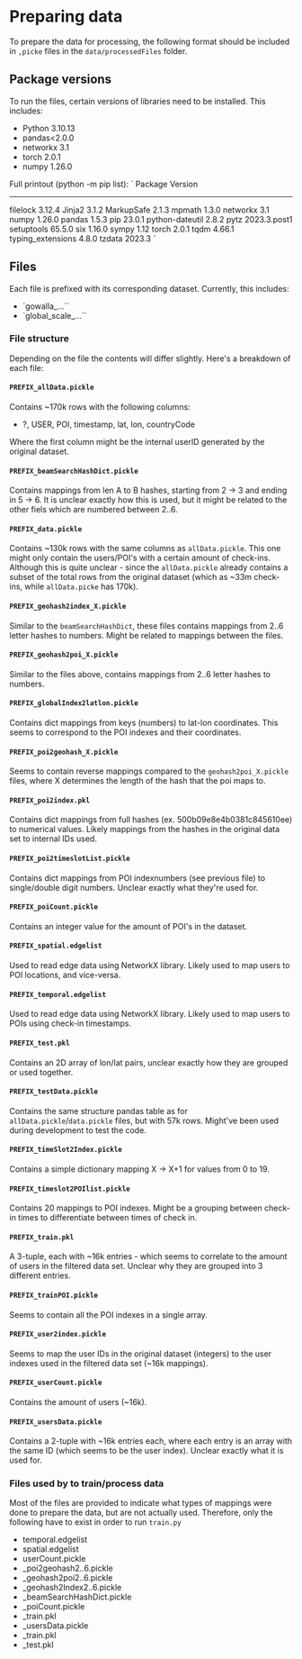 # Preparing data

To prepare the data for processing, the following format should be included in `,picke` files in the `data/processedFiles` folder.

## Package versions

To run the files, certain versions of libraries need to be installed. This includes:
- Python 3.10.13
- pandas\<2.0.0
- networkx 3.1
- torch 2.0.1
- numpy 1.26.0

Full printout (python -m pip list):
`
Package           Version
----------------- ------------
filelock          3.12.4
Jinja2            3.1.2
MarkupSafe        2.1.3
mpmath            1.3.0
networkx          3.1
numpy             1.26.0
pandas            1.5.3
pip               23.0.1
python-dateutil   2.8.2
pytz              2023.3.post1
setuptools        65.5.0
six               1.16.0
sympy             1.12
torch             2.0.1
tqdm              4.66.1
typing_extensions 4.8.0
tzdata            2023.3
`

## Files

Each file is prefixed with its corresponding dataset. Currently, this includes:
- `gowalla_...``
- `global_scale_...``

### File structure

Depending on the file the contents will differ slightly. Here's a breakdown of each file:

#### `PREFIX_allData.pickle`

Contains ~170k rows with the following columns:
- ?, USER, POI, timestamp, lat, lon, countryCode

Where the first column might be the internal userID generated by the original dataset.

#### `PREFIX_beamSearchHashDict.pickle`

Contains mappings from len A to B hashes, starting from 2 -> 3 and ending in 5 -> 6. It is unclear exactly how this is used, but it might be related to the other fiels which are numbered between 2..6. 

#### `PREFIX_data.pickle`

Contains ~130k rows with the same columns as `allData.pickle`. This one might only contain the users/POI's with a certain amount of check-ins. Although this is quite unclear - since the `allData.pickle` already contains a subset of the total rows from the original dataset (which as ~33m check-ins, while `allData.picke` has 170k).

#### `PREFIX_geohash2index_X.pickle`

Similar to the `beamSearchHashDict`, these files contains mappings from 2..6 letter hashes to numbers. Might be related to mappings between the files.

#### `PREFIX_geohash2poi_X.pickle`

Similar to the files above, contains mappings from 2..6 letter hashes to numbers.

#### `PREFIX_globalIndex2latlon.pickle`

Contains dict mappings from keys (numbers) to lat-lon coordinates. This seems to correspond to the POI indexes and their coordinates.

#### `PREFIX_poi2geohash_X.pickle`

Seems to contain reverse mappings compared to the `geohash2poi_X.pickle` files, where X determines the length of the hash that the poi maps to.

#### `PREFIX_poi2index.pkl`

Contains dict mappings from full hashes (ex. 500b09e8e4b0381c845610ee) to numerical values. Likely mappings from the hashes in the original data set to internal IDs used.

#### `PREFIX_poi2timeslotList.pickle`

Contains dict mappings from POI indexnumbers (see previous file) to single/double digit numbers. Unclear exactly what they're used for.

#### `PREFIX_poiCount.pickle`

Contains an integer value for the amount of POI's in the dataset.

#### `PREFIX_spatial.edgelist`

Used to read edge data using NetworkX library. Likely used to map users to POI locations, and vice-versa.

#### `PREFIX_temporal.edgelist`

Used to read edge data using NetworkX library. Likely used to map users to POIs using check-in timestamps.

#### `PREFIX_test.pkl`

Contains an 2D array of lon/lat pairs, unclear exactly how they are grouped or used together.

#### `PREFIX_testData.pickle`

Contains the same structure pandas table as for `allData.pickle`/`data.pickle` files, but with 57k rows. Might've been used during development to test the code.

#### `PREFIX_timeSlot2Index.pickle`

Contains a simple dictionary mapping X -> X+1 for values from 0 to 19.

#### `PREFIX_timeslot2POIlist.pickle`

Contains 20 mappings to POI indexes. Might be a grouping between check-in times to differentiate between times of check in.

#### `PREFIX_train.pkl`

A 3-tuple, each with ~16k entries - which seems to correlate to the amount of users in the filtered data set. Unclear why they are grouped into 3 different entries.

#### `PREFIX_trainPOI.pickle`

Seems to contain all the POI indexes in a single array.

#### `PREFIX_user2index.pickle`

Seems to map the user IDs in the original dataset (integers) to the user indexes used in the filtered data set (~16k mappings).

#### `PREFIX_userCount.pickle`

Contains the amount of users (~16k).

#### `PREFIX_usersData.pickle`

Contains a 2-tuple with ~16k entries each, where each entry is an array with the same ID (which seems to be the user index). Unclear exactly what it is used for.

### Files used by to train/process data

Most of the files are provided to indicate what types of mappings were done to prepare the data, but are not actually used. Therefore, only the following have to exist in order to run `train.py`
- temporal.edgelist
- spatial.edgelist
- userCount.pickle
- _poi2geohash2..6.pickle
- _geohash2poi2..6.pickle
- _geohash2Index2..6.pickle
- _beamSearchHashDict.pickle
- _poiCount.pickle
- _train.pkl
- _usersData.pickle
- _train.pkl
- _test.pkl